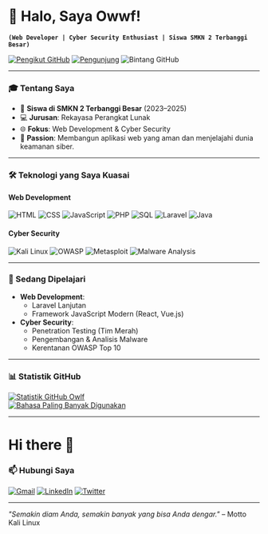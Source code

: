 # 👋 Halo, Saya Owwf!

**`(Web Developer | Cyber Security Enthusiast | Siswa SMKN 2 Terbanggi Besar)`**

[![Pengikut GitHub](https://img.shields.io/github/followers/0wwf?label=Ikuti%20Saya&style=social)](https://github.com/0wwf)
[![Pengunjung](https://komarev.com/ghpvc/?username=0wwf&label=Profile%20Views&color=blueviolet)](https://github.com/0wwf)
![Bintang GitHub](https://img.shields.io/github/stars/0wwf?label=Bintang%20Repo&style=social)

---

### 🎓 Tentang Saya

- 🏫 **Siswa di SMKN 2 Terbanggi Besar** (2023–2025)  
- 💻 **Jurusan**: Rekayasa Perangkat Lunak  
- 🌐 **Fokus**: Web Development & Cyber Security  
- 🚀 **Passion**: Membangun aplikasi web yang aman dan menjelajahi dunia keamanan siber.

---

### 🛠️ Teknologi yang Saya Kuasai

#### **Web Development**
![HTML](https://img.shields.io/badge/-HTML-E34F26?style=flat&logo=html5&logoColor=white)
![CSS](https://img.shields.io/badge/-CSS-1572B6?style=flat&logo=css3&logoColor=white)
![JavaScript](https://img.shields.io/badge/-JavaScript-F7DF1E?style=flat&logo=javascript&logoColor=black)
![PHP](https://img.shields.io/badge/-PHP-777BB4?style=flat&logo=php&logoColor=white)
![SQL](https://img.shields.io/badge/-SQL-4479A1?style=flat&logo=mysql&logoColor=white)
![Laravel](https://img.shields.io/badge/-Laravel-FF2D20?style=flat&logo=laravel&logoColor=white)
![Java](https://img.shields.io/badge/-Java-007396?style=flat&logo=java&logoColor=white)

#### **Cyber Security**
![Kali Linux](https://img.shields.io/badge/-Kali%20Linux-557C94?style=flat&logo=kalilinux&logoColor=white)
![OWASP](https://img.shields.io/badge/-OWASP-000000?style=flat&logo=owasp&logoColor=white)
![Metasploit](https://img.shields.io/badge/-Metasploit-FF6C37?style=flat&logo=metasploit&logoColor=white)
![Malware Analysis](https://img.shields.io/badge/-Analisis%20Malware-FF6600?style=flat)

---

### 🌱 Sedang Dipelajari

- **Web Development**:  
  - Laravel Lanjutan  
  - Framework JavaScript Modern (React, Vue.js)  
- **Cyber Security**:  
  - Penetration Testing (Tim Merah)  
  - Pengembangan & Analisis Malware  
  - Kerentanan OWASP Top 10  


---

### 📊 Statistik GitHub

[![Statistik GitHub Owlf](https://github-readme-stats.vercel.app/api?username=0wwf&show_icons=true&theme=radical)](https://github.com/0wwf)  
[![Bahasa Paling Banyak Digunakan](https://github-readme-stats.vercel.app/api/top-langs/?username=0wwf&layout=compact&theme=radical)](https://github.com/0wwf)

---
# Hi there 👋

### 📫 Hubungi Saya

[![Gmail](https://img.shields.io/badge/-Email-D14836?style=flat&logo=gmail&logoColor=white)](mailto:email-anda@example.com)
[![LinkedIn](https://img.shields.io/badge/-LinkedIn-0077B5?style=flat&logo=linkedin&logoColor=white)](https://linkedin.com/in/profil-anda)
[![Twitter](https://img.shields.io/badge/-Twitter-1DA1F2?style=flat&logo=twitter&logoColor=white)](https://twitter.com/username-anda)


---
*"Semakin diam Anda, semakin banyak yang bisa Anda dengar."* – Motto Kali Linux
